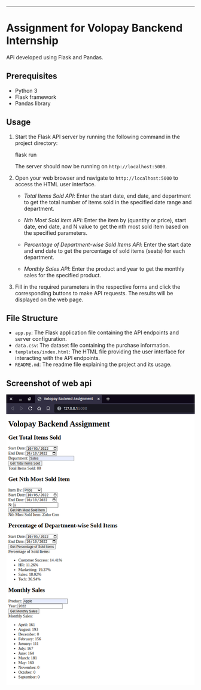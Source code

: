 
---

# Assignment for Volopay Banckend Internship

APi developed using Flask and Pandas. 


## Prerequisites

- Python 3
- Flask framework
- Pandas library

## Usage

1. Start the Flask API server by running the following command in the project directory:

   
   flask run
   

   The server should now be running on `http://localhost:5000`.

2. Open your web browser and navigate to `http://localhost:5000` to access the HTML user interface.

   - *Total Items Sold API*: Enter the start date, end date, and department to get the total number of items sold in the specified date range and department.

   - *Nth Most Sold Item API*: Enter the item by (quantity or price), start date, end date, and N value to get the nth most sold item based on the specified parameters.

   - *Percentage of Department-wise Sold Items API*: Enter the start date and end date to get the percentage of sold items (seats) for each department.
   
   - *Monthly Sales API*: Enter the product and year to get the monthly sales for the specified product.

3. Fill in the required parameters in the respective forms and click the corresponding buttons to make API requests. The results will be displayed on the web page.

## File Structure

- `app.py`: The Flask application file containing the API endpoints and server configuration.
- `data.csv`: The dataset file containing the purchase information.
- `templates/index.html`: The HTML file providing the user interface for interacting with the API endpoints.
- `README.md`: The readme file explaining the project and its usage.

## Screenshot of web api

![](ss.png)
